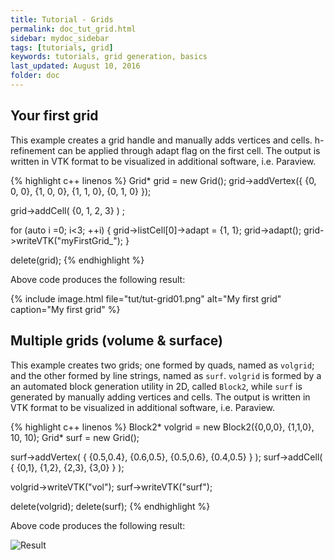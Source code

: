 ```yaml
---
title: Tutorial - Grids
permalink: doc_tut_grid.html
sidebar: mydoc_sidebar
tags: [tutorials, grid]
keywords: tutorials, grid generation, basics
last_updated: August 10, 2016
folder: doc
---
```


## Your first grid
This example creates a grid handle and manually adds vertices and cells. h-refinement can be applied through adapt flag on the first cell. The output is written in VTK format to be visualized in additional software, i.e. Paraview.

{% highlight c++ linenos %}
Grid* grid = new Grid();
grid->addVertex({ {0, 0, 0}, {1, 0, 0}, {1, 1, 0}, {0, 1, 0} }); 

grid->addCell( {0, 1, 2, 3} ) ; 

for (auto i =0; i<3; ++i) {
   grid->listCell[0]->adapt = {1, 1}; 
   grid->adapt(); 
   grid->writeVTK("myFirstGrid_"); 
}
  
delete(grid); 
{% endhighlight %}

Above code produces the following result:
  
{% include image.html file="tut/tut-grid01.png" alt="My first grid" caption="My first grid" %}

## Multiple grids (volume & surface)
  This example creates two grids; one formed by quads, named as `volgrid`; and the other formed by line strings, named as `surf`. `volgrid` is formed by a an automated block generation utility in 2D, called `Block2`, while `surf` is generated by manually adding vertices and cells. The output is written in VTK format to be visualized in additional software, i.e. Paraview.
  
{% highlight c++ linenos %}
 Block2* volgrid = new Block2({0,0,0}, {1,1,0}, 10, 10); 
 Grid* surf = new Grid(); 

 surf->addVertex( { {0.5,0.4}, {0.6,0.5}, {0.5,0.6}, {0.4,0.5} } ); 
 surf->addCell( { {0,1}, {1,2}, {2,3}, {3,0} } ); 

 volgrid->writeVTK("vol"); 
 surf->writeVTK("surf"); 

 delete(volgrid); 
 delete(surf); 
{% endhighlight %}	   

Above code produces the following result:
  
![Result](res02.png)



